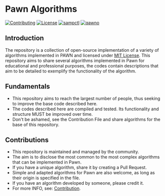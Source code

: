 # Pawn Algorithms
[![Contributing](https://img.shields.io/badge/Contributing-iP/PA-green.svg)](https://github.com/iPollo/PawnAlgorithms/blob/main/CONTRIBUTING.md)
[![License](https://img.shields.io/badge/License-MIT-yellow.svg)](https://github.com/iPollo/PawnAlgorithms/blob/main/LICENSE)
[![sampctl](https://img.shields.io/badge/Sampctl-Pawn--Libraries-red.svg)](https://github.com/openmultiplayer/stdlib)
[![qawno](https://img.shields.io/badge/Zeex-qawno-orange.svg)](https://github.com/Zeex/qawno)

## Introduction

The repository is a collection of open-source implementation of a variety of algorithms implemented in PAWN and licensed under [MIT License](https://github.com/iPollo/PawnAlgorithms/blob/main/LICENSE). This repository aims to share several algorithms implemented in Pawn for educational and professional purposes, the codes contain descriptions that aim to be detailed to exemplify the functionality of the algorithm.

## Fundamentals

- This repository aims to reach the largest number of people, thus seeking to improve the base code described here.
- The codes described here are compiled and tested. Its functionality and structure MUST be improved over time.
- Don't be ashamed, see the Contribution File and share algorithms for the base of this repository.

## Contributions

- This repository is maintained and managed by the community.
- The aim is to disclose the most common to the most complex algorithms that can be implemented in Pawn.
- If you have a unique algorithm, share it by creating a Pull Request.
- Simple and adapted algorithms for Pawn are also welcome, as long as their origin is specified in the file.
- If you have an algorithm developed by someone, please credit it.
- For more INFO, see: [Contribution](https://github.com/iPollo/PawnAlgorithms/blob/main/CONTRIBUTING.md).
